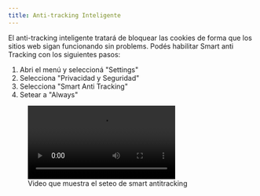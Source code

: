 ```yaml
---
title: Anti-tracking Inteligente
---
```


El anti-tracking inteligente tratará de bloquear las cookies de forma que los sitios web sigan funcionando sin problems. Podés habilitar Smart anti Tracking con los siguientes pasos:

1. Abri el menú y seleccioná "Settings"
2. Selecciona "Privacidad y Seguridad"
3. Selecciona "Smart Anti Tracking"
4. Setear a "Always"

<figure>
<video controls src="{{ "/assets/en/smartantitracking.mp4" | relative_url }}"></video>
<figcaption>Video que muestra el seteo de smart antitracking</figcaption>
</figure>
